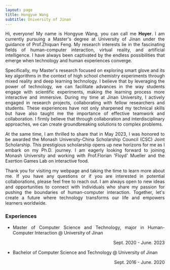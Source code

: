 ```yaml
---
layout: page
title: Hongyue Wang
subtitle: University of Jinan
---
```



<p style="text-align:justify">Hi, everyone! My name is Hongyue Wang, you can call me <b>Hoyer</b>. I am currently pursuing a Master's degree at University of Jinan under the guidance of Prof.Zhiquan Feng. My research interests lie in the fascinating fields of human-computer interaction, virtual reality, and artificial intelligence. I have always been captivated by the endless possibilities that emerge when technology and human experiences converge.</p>

<p style="text-align:justify">Specifically, my Master's research focused on exploring smart glove and its key algorithms in the context of high school chemistry experiments through mixed reality and deep learning technology. I believe that by leveraging the power of technology, we can facilitate advances in the way students engage with scientific experiments, making the learning process more interactive and immersive. During my time at Jinan University, I actively engaged in research projects, collaborating with fellow researchers and students. These experiences have not only sharpened my technical skills but have also taught me the importance of effective teamwork and collaboration. I firmly believe that through collaboration and interdisciplinary approaches, we can create groundbreaking solutions to complex problems.</p>

<p style="text-align:justify">At the same time, I am thrilled to share that in May 2023, I was honored to be awarded the Monash University-China Scholarship Council (CSC) Joint Scholarship. This prestigious scholarship opens up new horizons for me as I embark on my Ph.D. journey. I am eagerly looking forward to joining Monash University and working with Prof.Florian 'Floyd' Mueller and the Exertion Games Lab on interactive food.</p>

<p style="text-align:justify">Thank you for visiting my webpage and taking the time to learn more about me. If you have any questions or if you are interested in potential collaborations, please feel free to reach out. I am always open to new ideas and opportunities to connect with individuals who share my passion for pushing the boundaries of human-computer interaction. Together, let's create a future where technology transforms our life and empowers learners worldwide.</p>


<h3>Experiences</h3>



- <p style="text-align:justify">Master of Computer Science and Technology, major in Human-Computer Interaction @ University of Jinan</p>

  <p style="text-align:right">Sept. 2020 - June. 2023</p>

- Bachelor of Computer Science and Technology @ University of Jinan

  <p style="text-align:right">Sept. 2016 - June. 2020</p>




